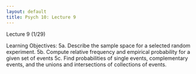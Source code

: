 ```yaml
---
layout: default
title: Psych 10: Lecture 9
---
```

Lecture 9 (1/29)

Learning Objectives:
5a. Describe the sample space for a selected random experiment.
5b. Compute relative frequency and empirical probability for a given set of events
5c. Find probabilities of single events, complementary events, and the unions and intersections of collections of events.

